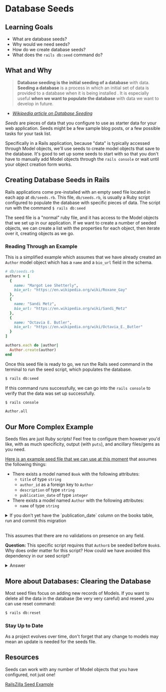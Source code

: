 # Database Seeds

## Learning Goals

- What are database seeds?
- Why would we need seeds?
- How do we create database seeds?
- What does the `rails db:seed` command do?

## What and Why

> **Database seeding is the initial seeding of a database** with data. **Seeding a database** is a process in which an initial set of data is provided to a database when it is being installed . It is especially useful **when we want to populate the database** with data we want to develop in future.

- [_Wikipedia article on Database Seeding_](https://en.wikipedia.org/wiki/Database_seeding)

_Seeds_ are pieces of data that you configure to use as starter data for your web application. Seeds might be a few sample blog posts, or a few possible tasks for your task list.

Specifically in a Rails application, because "data" is typically accessed through Model objects, we'll use seeds to create model objects that save to the database. It's good to set up some seeds to start with so that you don't have to manually add Model objects through the `rails console` or wait until your object creation form works.

## Creating Database Seeds in Rails

Rails applications come pre-installed with an empty seed file located in each app at `db/seeds.rb`. This file, `db/seeds.rb`, is usually a Ruby script configured to populate the database with specific pieces of data. The script run with the command `$ rails db:seed`

The seed file is a "normal" ruby file, and it has access to the Model objects that we set up in our application. If we want to create a number of seeded objects, we can create a list with the properties for each object, then iterate over it, creating objects as we go.

### Reading Through an Example

This is a simplified example which assumes that we have already created an `Author` model object which has a `name` and a `bio_url` field in the schema.

```ruby
# db/seeds.rb
authors = [
  {
    name: "Margot Lee Shetterly",
    bio_url: "https://en.wikipedia.org/wiki/Roxane_Gay"
  },
  {
    name: "Sandi Metz",
    bio_url: "https://en.wikipedia.org/wiki/Sandi_Metz"
  },
  {
    name: "Octavia E. Butler",
    bio_url: "https://en.wikipedia.org/wiki/Octavia_E._Butler"
  }
]

authors.each do |author|
  Author.create(author)
end
```

Once this seed file is ready to go, we run the Rails seed command in the terminal to run the seed script, which populates the database.

```bash
$ rails db:seed
```

If this command runs successfully, we can go into the `rails console` to verify that the data was set up successfully.

```bash
$ rails console
```

```bash
Author.all
```

## Our More Complex Example

Seeds files are just Ruby scripts! Feel free to configure them however you'd like, with as much specificity, output (with `puts`), and ancillary files/gems as you need.

[Here is an example seed file that we can use at this moment](code_samples/seeds.rb) that assumes the following things:

- There exists a model named `Book` with the following attributes:
  - `title` of type `string`
  - `author_id` as a foreign key to `Author`
  - `description` of type `string`
  - `publication_date` of type `integer`
- There exists a model named `Author` with the following attributes:
  - `name` of type `string`

<details>

<summary>
  If you don't yet have the `publication_date` column on the books table, run and commit this migration
</summary>

```bash
$ rails g migration
add_column :books, :year, :integer
```

</details>

<br/>

This assumes that there are no validations on presence on any field.

**Question:** This specific script requires that `Author`s be seeded before `Book`s. Why does order matter for this script? How could we have avoided this dependency in our seed script?

<details>

<summary>
  Answer
</summary>

Our source data (which is a hard-coded array of hashes) says that the books data references authors by name. The script assigns the relationship between a `Book` and an `Author` using the `book.author = Author.find_by(name: ...)` line. Therefore, for `Author.find_by` to not return `nil`, we'd need to create `Author`s first.

If we didn't want this dependency, we could do any of these options or more:
- restructure our hard-coded data
- update the script to assign `Author`s to `Book`s after all data was created.

</details>

## More about Databases: Clearing the Database

Most seed files focus on adding new records of Models. If you want to delete all the data in the database (be very very careful) and reseed ,you can use reset command:

```bash
$ rails db:reset
```

### Stay Up to Date

As a project evolves over time, don't forget that any change to models may mean an update is needed for the seeds file.

## Resources

Seeds can work with any number of Model objects that you have configured, not just one!

[RailsZilla Seed Example](http://www.railszilla.com/rails-seed-data-example/rails)

